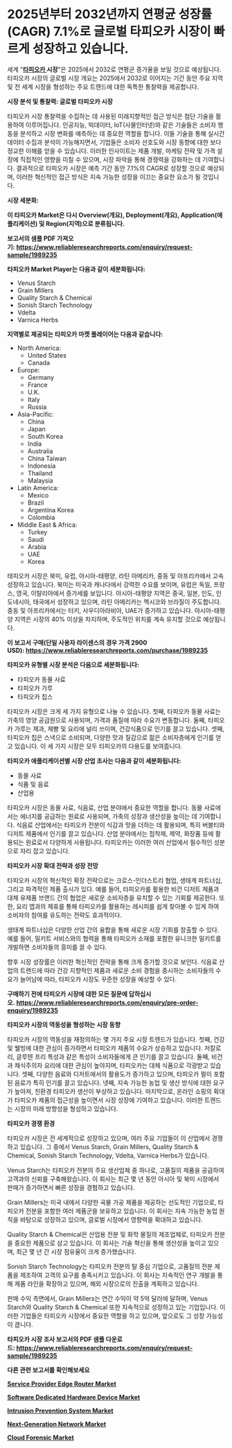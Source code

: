 <p><h1>2025년부터 2032년까지 연평균 성장률(CAGR) 7.1%로 글로벌 타피오카 시장이 빠르게 성장하고 있습니다.</h1></p><p>세계 "<strong><a href="https://www.reliableresearchreports.com/tapioca-r1989235?utm_campaign=105&utm_medium=8&utm_source=Github&utm_content=ia&utm_term=28032025&utm_id=tapioca">타피오카&nbsp;</a></strong><strong>시장</strong>"은 2025에서 2032로 연평균 증가율을 보일 것으로 예상됩니다. 타피오카 시장의 글로벌 시장 개요는 2025에서 2032로 이어지는 기간 동안 주요 지역 및 전 세계 시장을 형성하는 주요 트렌드에 대한 독특한 통찰력을 제공합니다.</p>
<p><strong>시장 분석 및 통찰력: 글로벌 타피오카 시장</strong></p>
<p><p>타피오카 시장 통찰력을 수집하는 데 사용된 미래지향적인 접근 방식은 첨단 기술을 활용하여 이루어집니다. 인공지능, 빅데이터, IoT(사물인터넷)와 같은 기술들은 소비자 행동을 분석하고 시장 변화를 예측하는 데 중요한 역할을 합니다. 이들 기술을 통해 실시간 데이터 수집과 분석이 가능해지면서, 기업들은 소비자 선호도와 시장 동향에 대한 보다 정교한 이해를 얻을 수 있습니다. 이러한 인사이트는 제품 개발, 마케팅 전략 및 가격 설정에 직접적인 영향을 미칠 수 있으며, 시장 파악을 통해 경쟁력을 강화하는 데 기여합니다. 결과적으로 타피오카 시장은 예측 기간 동안 7.1%의 CAGR로 성장할 것으로 예상되며, 이러한 혁신적인 접근 방식은 지속 가능한 성장을 이끄는 중요한 요소가 될 것입니다.</p><a href="%7CAUTHORITHY_DOMAIN_URL%7C?utm_campaign=105&utm_medium=8&utm_source=Github&utm_content=ia&utm_term=28032025&utm_id=tapioca"></a></p>
<p><strong>시장 세분화:</strong></p>
<p><strong>이 타피오카 Market은 다시 Overview(개요), Deployment(개요), Application(애플리케이션) 및 Region(지역)으로 분류됩니다.</strong></p>
<p><strong>보고서의 샘플 PDF 가져오기:&nbsp;<a href="https://www.reliableresearchreports.com/enquiry/request-sample/1989235?utm_campaign=105&utm_medium=8&utm_source=Github&utm_content=ia&utm_term=28032025&utm_id=tapioca">https://www.reliableresearchreports.com/enquiry/request-sample/1989235</a></strong><strong></strong></p>
<p><strong>타피오카 Market Player는 다음과 같이 세분화됩니다:</strong></p>
<p><ul><li>Venus Starch</li><li>Grain Millers</li><li>Quality Starch & Chemical</li><li>Sonish Starch Technology</li><li>Vdelta</li><li>Varnica Herbs</li></ul></p>
<p><strong>지역별로 제공되는 타피오카 마켓 플레이어는 다음과 같습니다:</strong></p>
<p><ul>
    <li>
        North America:
        <ul>
            <li>United States</li>
            <li>Canada</li>
        </ul>
    </li>
    <li>
        Europe:
        <ul>
            <li>Germany</li>
            <li>France</li>
            <li>U.K.</li>
            <li>Italy</li>
            <li>Russia</li>
        </ul>
    </li>
    <li>
        Asia-Pacific:
        <ul>
            <li>China</li>
            <li>Japan</li>
            <li>South Korea</li>
            <li>India</li>
            <li>Australia</li>
            <li>China Taiwan</li>
            <li>Indonesia</li>
            <li>Thailand</li>
            <li>Malaysia</li>
        </ul>
    </li>
    <li>
        Latin America:
        <ul>
            <li>Mexico</li>
            <li>Brazil</li>
            <li>Argentina Korea</li>
            <li>Colombia</li>
        </ul>
    </li>
    <li>
        Middle East & Africa:
        <ul>
            <li>Turkey</li>
            <li>Saudi</li>
            <li>Arabia</li>
            <li>UAE</li>
            <li>Korea</li>
        </ul>
    </li>
    </ul></p>
<p><p>태피오카 시장은 북미, 유럽, 아시아-태평양, 라틴 아메리카, 중동 및 아프리카에서 고속 성장하고 있습니다. 북미는 미국과 캐나다에서 강력한 수요를 보이며, 유럽은 독일, 프랑스, 영국, 이탈리아에서 증가세를 보입니다. 아시아-태평양 지역은 중국, 일본, 인도, 인도네시아, 태국에서 성장하고 있으며, 라틴 아메리카는 멕시코와 브라질이 주도합니다. 중동 및 아프리카에서는 터키, 사우디아라비아, UAE가 증가하고 있습니다. 아시아-태평양 지역은 시장의 40% 이상을 차지하며, 주도적인 위치를 계속 유지할 것으로 예상됩니다.</p></p>
<p><strong>이 보고서 구매(단일 사용자 라이센스의 경우 가격 2900 USD):&nbsp;<a href="https://www.reliableresearchreports.com/purchase/1989235?utm_campaign=105&utm_medium=8&utm_source=Github&utm_content=ia&utm_term=28032025&utm_id=tapioca">https://www.reliableresearchreports.com/purchase/1989235</a></strong></p>
<p><strong>타피오카 유형별 시장 분석은 다음으로 세분화됩니다:</strong></p>
<p><ul><li>타피오카 동물 사료</li><li>타피오카 가루</li><li>타피오카 칩스</li></ul></p>
<p><p>타피오카 시장은 크게 세 가지 유형으로 나눌 수 있습니다. 첫째, 타피오카 동물 사료는 가축의 영양 공급원으로 사용되며, 가격과 품질에 따라 수요가 변동합니다. 둘째, 타피오카 가루는 제과, 제빵 및 요리에 널리 쓰이며, 건강식품으로 인기를 끌고 있습니다. 셋째, 타피오카 칩은 스낵으로 소비되며, 다양한 맛과 질감으로 젊은 소비자층에게 인기를 얻고 있습니다. 이 세 가지 시장은 모두 타피오카의 다용도를 보여줍니다.</p></p>
<p><strong>타피오카 애플리케이션별 시장 산업 조사는 다음과 같이 세분화됩니다:</strong></p>
<p><ul><li>동물 사료</li><li>식품 및 음료</li><li>산업용</li></ul></p>
<p><p>타피오카 시장은 동물 사료, 식음료, 산업 분야에서 중요한 역할을 합니다. 동물 사료에서는 에너지를 공급하는 원료로 사용되며, 가축의 성장과 생산성을 높이는 데 기여합니다. 식음료 산업에서는 타피오카 전분이 식감과 맛을 더하는 데 활용되며, 특히 버블티와 디저트 제품에서 인기를 끌고 있습니다. 산업 분야에서는 접착제, 제약, 화장품 등에 활용되는 원료로서 다양하게 사용됩니다. 타피오카는 이러한 여러 산업에서 필수적인 성분으로 자리 잡고 있습니다.</p></p>
<p><strong>타피오카 시장 확대 전략과 성장 전망</strong></p>
<p><p>타피오카 시장의 혁신적인 확장 전략으로는 크로스-인더스트리 협업, 생태계 파트너십, 그리고 파격적인 제품 출시가 있다. 예를 들어, 타피오카를 활용한 비건 디저트 제품과 대체 유제품 브랜드 간의 협업은 새로운 소비자층을 유치할 수 있는 기회를 제공한다. 또한, 요리 앱과의 제휴를 통해 타피오카를 활용하는 레시피를 쉽게 찾아볼 수 있게 하여 소비자의 참여를 유도하는 전략도 효과적이다. </p><p>생태계 파트너십은 다양한 산업 간의 융합을 통해 새로운 시장 기회를 창출할 수 있다. 예를 들어, 밀키트 서비스와의 협력을 통해 타피오카 소재를 포함한 유니크한 밀키트를 개발하면 소비자들의 흥미를 끌 수 있다. </p><p>향후 시장 성장률은 이러한 혁신적인 전략을 통해 크게 증가할 것으로 보인다. 식음료 산업의 트렌드에 따라 건강 지향적인 제품과 새로운 소비 경험을 중시하는 소비자들의 수요가 늘어남에 따라, 타피오카 시장도 꾸준한 성장을 예상할 수 있다.</p></p>
<p><strong>구매하기 전에 타피오카 시장에 대한 모든 질문에 답하십시오.&nbsp;<a href="https://www.reliableresearchreports.com/enquiry/pre-order-enquiry/1989235?utm_campaign=105&utm_medium=8&utm_source=Github&utm_content=ia&utm_term=28032025&utm_id=tapioca">https://www.reliableresearchreports.com/enquiry/pre-order-enquiry/1989235</a></strong><strong></strong></p>
<p><strong>타피오카 시장의 역동성을 형성하는 시장 동향</strong></p>
<p><p>타피오카 시장의 역동성을 재정의하는 몇 가지 주요 시장 트렌드가 있습니다. 첫째, 건강 및 웰빙에 대한 관심이 증가하면서 타피오카 제품의 수요가 상승하고 있습니다. 저칼로리, 글루텐 프리 특성과 같은 특성이 소비자들에게 큰 인기를 끌고 있습니다. 둘째, 비건과 채식주의자 요리에 대한 관심이 높아지며, 타피오카는 대체 식품으로 각광받고 있습니다. 셋째, 다양한 음료와 디저트에서의 활용도가 증가하고 있으며, 타피오카 펄이 포함된 음료가 특히 인기를 끌고 있습니다. 넷째, 지속 가능한 농업 및 생산 방식에 대한 요구가 높아져, 친환경 타피오카 생산이 부상하고 있습니다. 마지막으로, 온라인 쇼핑의 확대가 타피오카 제품의 접근성을 높이면서 시장 성장에 기여하고 있습니다. 이러한 트렌드는 시장의 미래 방향성을 형성하고 있습니다.</p></p>
<p><strong>타피오카 경쟁 환경</strong></p>
<p><p>타피오카 시장은 전 세계적으로 성장하고 있으며, 여러 주요 기업들이 이 산업에서 경쟁하고 있습니다. 그 중에서 Venus Starch, Grain Millers, Quality Starch & Chemical, Sonish Starch Technology, Vdelta, Varnica Herbs가 있습니다.</p><p>Venus Starch는 타피오카 전분의 주요 생산업체 중 하나로, 고품질의 제품을 공급하여 고객과의 신뢰를 구축해왔습니다. 이 회사는 최근 몇 년 동안 아시아 및 북미 시장에서 판매가 증가하면서 빠른 성장을 경험하고 있습니다.</p><p>Grain Millers는 미국 내에서 다양한 곡물 가공 제품을 제공하는 선도적인 기업으로, 타피오카 전분을 포함한 여러 제품군을 보유하고 있습니다. 이 회사는 지속 가능한 농업 원칙을 바탕으로 성장하고 있으며, 글로벌 시장에서 영향력을 확대하고 있습니다.</p><p>Quality Starch & Chemical은 산업용 전분 및 화학 물질의 제조업체로, 타피오카 전분을 중요한 제품으로 삼고 있습니다. 이 회사는 기술 혁신을 통해 생산성을 높이고 있으며, 최근 몇 년 간 시장 점유율이 크게 증가했습니다.</p><p>Sonish Starch Technology는 타피오카 전분의 탈 중심 기업으로, 고품질의 전분 제품을 제조하여 고객의 요구를 충족시키고 있습니다. 이 회사는 지속적인 연구 개발을 통해 제품 라인을 확장하고 있으며, 해외 시장으로의 진출을 계획하고 있습니다.</p><p>판매 수익 측면에서, Grain Millers는 연간 수익이 약 5억 달러에 달하며, Venus Starch와 Quality Starch & Chemical 또한 지속적으로 성장하고 있는 기업입니다. 이러한 기업들은 타피오카 시장에서 중요한 역할을 하고 있으며, 앞으로도 그 성장 가능성이 큽니다.</p></p>
<p><strong>타피오카 시장 조사 보고서의 PDF 샘플 다운로드:&nbsp;<a href="https://www.reliableresearchreports.com/enquiry/request-sample/1989235?utm_campaign=105&utm_medium=8&utm_source=Github&utm_content=ia&utm_term=28032025&utm_id=tapioca">https://www.reliableresearchreports.com/enquiry/request-sample/1989235</a></strong></p>
<p><strong></strong></p>
<p><strong></strong></p>
<p><strong></strong></p>
<p><strong></strong></p>
<p><strong>다른 관련 보고서를 확인해보세요</strong></p>
<p><strong><p><a href="https://github.com/jugutstam/Market-Research-Report-List-1/blob/main/service-provider-edge-router-market.md?utm_campaign=105&utm_medium=8&utm_source=Github&utm_content=ia&utm_term=28032025&utm_id=tapioca">Service Provider Edge Router Market</a></p><p><a href="https://github.com/pilukypalis/Market-Research-Report-List-1/blob/main/software-dedicated-hardware-device-market.md?utm_campaign=105&utm_medium=8&utm_source=Github&utm_content=ia&utm_term=28032025&utm_id=tapioca">Software Dedicated Hardware Device Market</a></p><p><a href="https://github.com/zakkistuey/Market-Research-Report-List-1/blob/main/intrusion-prevention-system-market.md?utm_campaign=105&utm_medium=8&utm_source=Github&utm_content=ia&utm_term=28032025&utm_id=tapioca">Intrusion Prevention System Market</a></p><p><a href="https://github.com/siertnamba7u/Market-Research-Report-List-1/blob/main/next-generation-network-market.md?utm_campaign=105&utm_medium=8&utm_source=Github&utm_content=ia&utm_term=28032025&utm_id=tapioca">Next-Generation Network Market</a></p><p><a href="https://github.com/reahmmunises/Market-Research-Report-List-1/blob/main/cloud-forensic-market.md?utm_campaign=105&utm_medium=8&utm_source=Github&utm_content=ia&utm_term=28032025&utm_id=tapioca">Cloud Forensic Market</a></p></strong></p>